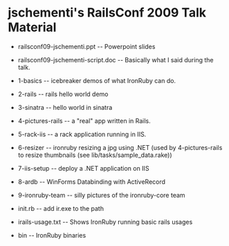 jschementi's RailsConf 2009 Talk Material
=========================================

- railsconf09-jschementi.ppt
-- Powerpoint slides

- railsconf09-jschementi-script.doc 
-- Basically what I said during the talk.

- 1-basics
-- icebreaker demos of what IronRuby can do.

- 2-rails
-- rails hello world demo

- 3-sinatra
-- hello world in sinatra

- 4-pictures-rails
-- a "real" app written in Rails.

- 5-rack-iis
-- a rack application running in IIS.

- 6-resizer
-- ironruby resizing a jpg using .NET (used by 4-pictures-rails to resize 
   thumbnails (see lib/tasks/sample_data.rake))

- 7-iis-setup
-- deploy a .NET application on IIS

- 8-ardb
-- WinForms Databinding with ActiveRecord

- 9-ironruby-team
-- silly pictures of the ironruby-core team

- init.rb
-- add ir.exe to the path

- irails-usage.txt
-- Shows IronRuby running basic rails usages

- bin
-- IronRuby binaries
